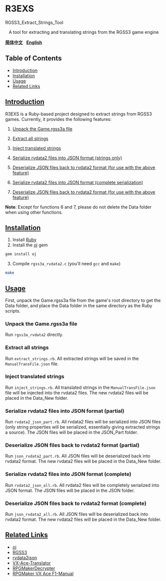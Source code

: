 # R3EXS

RGSS3_Extract_Strings_Tool

<p align="center">A tool for extracting and translating strings from the RGSS3 game engine</p>

[**简体中文**](README.md)&nbsp;&nbsp;&nbsp;[**English**](README_EN.md)

## Table of Contents

-   [Introduction](#introduction)
-   [Installation](#installation)
-   [Usage](#usage)
-   [Related Links](#related-links)

## [Introduction](#table-of-contents)

R3EXS is a Ruby-based project designed to extract strings from RGSS3 games. Currently, it provides the following features:

1. [Unpack the Game.rgss3a file](#unpack-the-game.rgss3a-file)

2. [Extract all strings](#extract-all-strings)

3. [Inject translated strings](#inject-translated-strings)

4. [Serialize rvdata2 files into JSON format (strings only)](#serialize-rvdata2-files-into-json-format-strings-only)

5. [Deserialize JSON files back to rvdata2 format (for use with the above feature)](#deserialize-json-files-back-to-rvdata2-format-strings-only)

6. [Serialize rvdata2 files into JSON format (complete serialization)](#serialize-rvdata2-files-into-json-format-complete)

7. [Deserialize JSON files back to rvdata2 format (for use with the above feature)](#deserialize-json-files-back-to-rvdata2-format-complete)

**Note**: Except for functions 6 and 7, please do not delete the Data folder when using other functions.

## [Installation](#table-of-contents)

1. Install [Ruby](https://www.ruby-lang.org/en/)
2. Install the [oj](https://github.com/ohler55/oj) gem

```bash
gem install oj
```

3. Compile `rgss3a_rvdata2.c` (you'll need `gcc` and `make`)

```bash
make
```

## [Usage](#table-of-contents)

First, unpack the Game.rgss3a file from the game's root directory to get the Data folder, and place the Data folder in the same directory as the Ruby scripts.

### Unpack the Game.rgss3a file

Run `rgss3a_rvdata2` directly.

### Extract all strings

Run `extract_strings.rb`. All extracted strings will be saved in the `ManualTransFile.json` file.

### Inject translated strings

Run `inject_strings.rb`. All translated strings in the `ManualTransFile.json` file will be injected into the rvdata2 files. The new rvdata2 files will be placed in the Data_New folder.

### Serialize rvdata2 files into JSON format (partial)

Run `rvdata2_json_part.rb`. All rvdata2 files will be serialized into JSON files (only string properties will be serialized, essentially giving extracted strings a source). The JSON files will be placed in the JSON_Part folder.

### Deserialize JSON files back to rvdata2 format (partial)

Run `json_rvdata2_part.rb`. All JSON files will be deserialized back into rvdata2 format. The new rvdata2 files will be placed in the Data_New folder.

### Serialize rvdata2 files into JSON format (complete)

Run `rvdata2_json_all.rb`. All rvdata2 files will be completely serialized into JSON format. The JSON files will be placed in the JSON folder.

### Deserialize JSON files back to rvdata2 format (complete)

Run `json_rvdata2_all.rb`. All JSON files will be deserialized back into rvdata2 format. The new rvdata2 files will be placed in the Data_New folder.

## [Related Links](#table-of-contents)

-   [oj](https://github.com/ohler55/oj)
-   [RGSS3](https://github.com/taroxd/RGSS3)
-   [rvdata2json](https://github.com/DICE2000/rvdata2json)
-   [VX-Ace-Translator](https://github.com/AhmedAhmedEG/VX-Ace-Translator)
-   [RPGMakerDecrypter](https://github.com/uuksu/RPGMakerDecrypter)
-   [RPGMaker VX Ace F1-Manual](https://miaowm5.github.io/RMVA-F1/)
